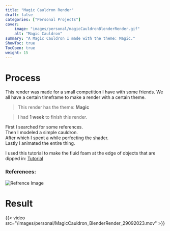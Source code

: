 ```yaml
---
title: "Magic Cauldron Render"
draft: false
categories: ["Personal Projects"]
cover:
    image: "images/personal/magicCauldronBlenderRender.gif"
    alt: "Magic Cauldron"
summary: "A Magic Cauldron I made with the theme: Magic."
ShowToc: true
TocOpen: true
weight: 15
---
```


# Process

This render was made for a small competition I have with some friends. We all have a certain timeframe to make a render with a certain theme.  
> This render has the theme: **Magic**  
  
> I had **1 week** to finish this render.

First I searched for some references.  
Then I modeled a simple cauldron.  
After which I spent a while perfecting the shader.  
Lastly I animated the entire thing.

I used this tutorial to make the fluid foam at the edge of objects that are dipped in: [Tutorial](https://www.youtube.com/watch?v=uOXagWeOAv4&t=44s)


### References:
![Refrence Image](/images/personal/MagicCauldronRefrences.png)




# Result
{{< video src="/images/personal/MagicCauldron_BlenderRender_29092023.mov" >}}
